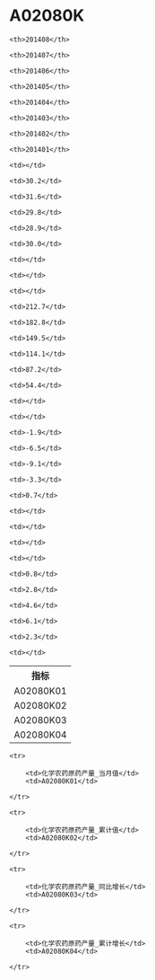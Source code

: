 A02080K
======


<table>

<tr>
    <th>指标</th>
    
    <th>201408</th>
    
    <th>201407</th>
    
    <th>201406</th>
    
    <th>201405</th>
    
    <th>201404</th>
    
    <th>201403</th>
    
    <th>201402</th>
    
    <th>201401</th>
    
</tr>


<tr>
    <td>A02080K01</td>
    
    <td></td>
    
    <td>30.2</td>
    
    <td>31.6</td>
    
    <td>29.8</td>
    
    <td>28.9</td>
    
    <td>30.0</td>
    
    <td></td>
    
    <td></td>
    

</tr>

<tr>
    <td>A02080K02</td>
    
    <td></td>
    
    <td>212.7</td>
    
    <td>182.8</td>
    
    <td>149.5</td>
    
    <td>114.1</td>
    
    <td>87.2</td>
    
    <td>54.4</td>
    
    <td></td>
    

</tr>

<tr>
    <td>A02080K03</td>
    
    <td></td>
    
    <td>-1.9</td>
    
    <td>-6.5</td>
    
    <td>-9.1</td>
    
    <td>-3.3</td>
    
    <td>0.7</td>
    
    <td></td>
    
    <td></td>
    

</tr>

<tr>
    <td>A02080K04</td>
    
    <td></td>
    
    <td></td>
    
    <td>0.8</td>
    
    <td>2.8</td>
    
    <td>4.6</td>
    
    <td>6.1</td>
    
    <td>2.3</td>
    
    <td></td>
    

</tr>


</table>

<table>
    
    <tr>

        <td>化学农药原药产量_当月值</td>
        <td>A02080K01</td>

    </tr>
    
    <tr>

        <td>化学农药原药产量_累计值</td>
        <td>A02080K02</td>

    </tr>
    
    <tr>

        <td>化学农药原药产量_同比增长</td>
        <td>A02080K03</td>

    </tr>
    
    <tr>

        <td>化学农药原药产量_累计增长</td>
        <td>A02080K04</td>

    </tr>
    
</table>